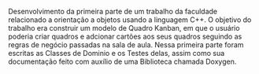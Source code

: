 Desenvolvimento da primeira parte de um trabalho da faculdade relacionado a orientação a objetos usando a linguagem C++.
O objetivo do trabalho era construir um modelo de Quadro Kanban, em que o usuário poderia criar quadros e adcionar cartões aos seus quadros seguindo as regras de negócio passadas na sala de aula.
Nessa primeira parte foram escritas as Classes de Dominio e os Testes delas, assim como sua documentação feito com auxílio de uma Biblioteca chamada Doxygen.
